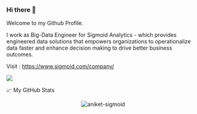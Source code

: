 ### Hi there 👋

Welcome to my Github Profile. 

I work as Big-Data Engineer for Sigmoid Analytics -  which provides engineered data solutions that empowers organizations to operationalize data faster and enhance decision making to drive better business outcomes.

Visit : https://www.sigmoid.com/company/

![](https://visitor-badge.glitch.me/badge?page_id=aniket-sigmoid.aniket-sigmoid)

📈 My GitHub Stats

<p align="center"> <img src="https://github-readme-stats.vercel.app/api?username=aniket-sigmoid&show_icons=true&theme=gotham" alt="aniket-sigmoid" />

<!--
**aniket-sigmoid/aniket-sigmoid** is a ✨ special ✨ repository because its README.md (this file) appears on your GitHub profile.

Here are some ideas to get you started:

- 🔭 I’m currently working on ...
- 🌱 I’m currently learning ...
- 👯 I’m looking to collaborate on ...
- 🤔 I’m looking for help with ...
- 💬 Ask me about ...
- 📫 How to reach me: ...
- 😄 Pronouns: ...
- ⚡ Fun fact: ...
-->
